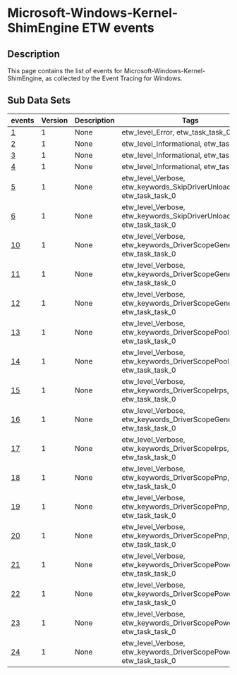 # Microsoft-Windows-Kernel-ShimEngine ETW events

## Description
This page contains the list of events for Microsoft-Windows-Kernel-ShimEngine, as collected by the Event Tracing for Windows.

## Sub Data Sets
|events|Version|Description|Tags|
|---|---|---|---|
|[1](events/event-1_v1.md)|1|None|etw_level_Error, etw_task_task_0|
|[2](events/event-2_v1.md)|1|None|etw_level_Informational, etw_task_task_0|
|[3](events/event-3_v1.md)|1|None|etw_level_Informational, etw_task_task_0|
|[4](events/event-4_v1.md)|1|None|etw_level_Informational, etw_task_task_0|
|[5](events/event-5_v1.md)|1|None|etw_level_Verbose, etw_keywords_SkipDriverUnloadGeneral, etw_task_task_0|
|[6](events/event-6_v1.md)|1|None|etw_level_Verbose, etw_keywords_SkipDriverUnloadGeneral, etw_task_task_0|
|[10](events/event-10_v1.md)|1|None|etw_level_Verbose, etw_keywords_DriverScopeGeneral, etw_task_task_0|
|[11](events/event-11_v1.md)|1|None|etw_level_Verbose, etw_keywords_DriverScopeGeneral, etw_task_task_0|
|[12](events/event-12_v1.md)|1|None|etw_level_Verbose, etw_keywords_DriverScopeGeneral, etw_task_task_0|
|[13](events/event-13_v1.md)|1|None|etw_level_Verbose, etw_keywords_DriverScopePool, etw_task_task_0|
|[14](events/event-14_v1.md)|1|None|etw_level_Verbose, etw_keywords_DriverScopePool, etw_task_task_0|
|[15](events/event-15_v1.md)|1|None|etw_level_Verbose, etw_keywords_DriverScopeIrps, etw_task_task_0|
|[16](events/event-16_v1.md)|1|None|etw_level_Verbose, etw_keywords_DriverScopeGeneral, etw_task_task_0|
|[17](events/event-17_v1.md)|1|None|etw_level_Verbose, etw_keywords_DriverScopeIrps, etw_task_task_0|
|[18](events/event-18_v1.md)|1|None|etw_level_Verbose, etw_keywords_DriverScopePnp, etw_task_task_0|
|[19](events/event-19_v1.md)|1|None|etw_level_Verbose, etw_keywords_DriverScopePnp, etw_task_task_0|
|[20](events/event-20_v1.md)|1|None|etw_level_Verbose, etw_keywords_DriverScopePnp, etw_task_task_0|
|[21](events/event-21_v1.md)|1|None|etw_level_Verbose, etw_keywords_DriverScopePower, etw_task_task_0|
|[22](events/event-22_v1.md)|1|None|etw_level_Verbose, etw_keywords_DriverScopePower, etw_task_task_0|
|[23](events/event-23_v1.md)|1|None|etw_level_Verbose, etw_keywords_DriverScopePower, etw_task_task_0|
|[24](events/event-24_v1.md)|1|None|etw_level_Verbose, etw_keywords_DriverScopePower, etw_task_task_0|

